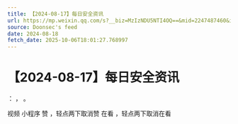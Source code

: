 ```yaml
---
title: 【2024-08-17】每日安全资讯
url: https://mp.weixin.qq.com/s?__biz=MzIzNDU5NTI4OQ==&mid=2247487460&idx=1&sn=3fa6c3dedf71dda0370b7b41eb9a2edd
source: Doonsec's feed
date: 2024-08-18
fetch_date: 2025-10-06T18:01:27.768997
---
```


# 【2024-08-17】每日安全资讯

：
，
。

视频
小程序
赞
，轻点两下取消赞
在看
，轻点两下取消在看